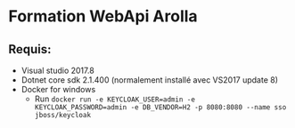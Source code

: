 # Formation WebApi Arolla

## Requis:
* Visual studio 2017.8
* Dotnet core sdk 2.1.400 (normalement installé avec VS2017 update 8)
* Docker for windows
  * Run ```docker run -e KEYCLOAK_USER=admin -e KEYCLOAK_PASSWORD=admin -e DB_VENDOR=H2 -p 8080:8080 --name sso jboss/keycloak``` 
